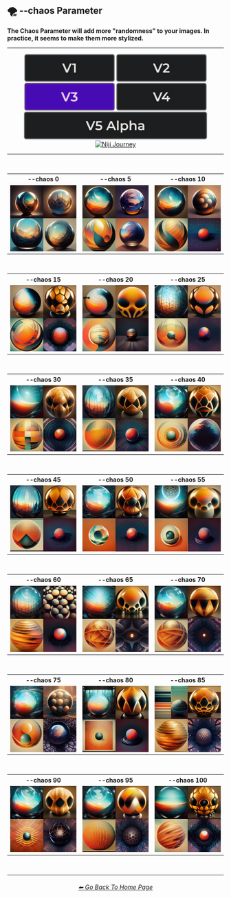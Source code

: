 <h2>🌪 --chaos Parameter</h2>
<b>The Chaos Parameter will add more "randomness" to your images. In practice, it seems to make them more stylized.</b>
<br>

<hr><!--------------->

<div align="center">

[<img src="/Images/Repo_Parts/Buttons/Version_Buttons/button_version_V1_inactive.webp?raw=true" alt="MidJourney V1" height="64" />](/Pages/MJ_V1/Comparison_Pages/Parameters/Chaos_Comparison.md)
[<img src="/Images/Repo_Parts/Buttons/Version_Buttons/button_version_V2_inactive.webp?raw=true" alt="MidJourney V2" height="64" />](/Pages/MJ_V2/Comparison_Pages/Parameters/Chaos_Comparison.md)
[<img src="/Images/Repo_Parts/Buttons/Version_Buttons/button_version_V3_active.webp?raw=true" alt="MidJourney V3" height="64" />]()
[<img src="/Images/Repo_Parts/Buttons/Version_Buttons/button_version_V4_inactive.webp?raw=true" alt="MidJourney V4" height="64" />](/Pages/MJ_V4/Comparison_Pages/Parameters/Chaos_Comparison/Chaos_Comparison.md)
<br>
[<img src="/Images/Repo_Parts/Buttons/Version_Buttons/button_version_V5_Alpha_inactive_half.webp?raw=true" alt="MidJourney V5" height="64" />](/Pages/MJ_V5/Comparison_Pages/Parameters/Chaos_Comparison.md)
[<img src="/Images/Repo_Parts/Buttons/Version_Buttons/button_version_niji_inactive_half.webp?raw=true" alt="Niji Journey" height="64" />](/Pages/Niji_Journey/Niji_V4/Comparison_Pages/Parameters/Chaos_Comparison.md)

</div>

<hr>
<br>

<div align="center">

<table>
    <tr align=center valign=middle>
        <th>--chaos 0</th>
        <th>--chaos 5</th>
        <th>--chaos 10</th>
    </tr>
    <tr align=center valign=middle>
        <td>
            <img src="/Images/MJ_V3/Comparison_Page_Images/Chaos_Comparison/sphere_chaos_0.webp?raw=true" width="256" />
        </td>
        <td>
            <img src="/Images/MJ_V3/Comparison_Page_Images/Chaos_Comparison/sphere_chaos_5.webp?raw=true" width="256" />
        </td>
        <td>
            <img src="/Images/MJ_V3/Comparison_Page_Images/Chaos_Comparison/sphere_chaos_10.webp?raw=true" width="256" />
        </td>
    </tr>
</table>

<br>

<table>
    <tr align=center valign=middle>
        <th>--chaos 15</th>
        <th>--chaos 20</th>
        <th>--chaos 25</th>
    </tr>
    <tr align=center valign=middle>
        <td>
            <img src="/Images/MJ_V3/Comparison_Page_Images/Chaos_Comparison/sphere_chaos_15.webp?raw=true" width="256" />
        </td>
        <td>
            <img src="/Images/MJ_V3/Comparison_Page_Images/Chaos_Comparison/sphere_chaos_20.webp?raw=true" width="256" />
        </td>
        <td>
            <img src="/Images/MJ_V3/Comparison_Page_Images/Chaos_Comparison/sphere_chaos_25.webp?raw=true" width="256" />
        </td>
    </tr>
</table>

<br>

<table>
    <tr align=center valign=middle>
        <th>--chaos 30</th>
        <th>--chaos 35</th>
        <th>--chaos 40</th>
    </tr>
    <tr align=center valign=middle>
        <td>
            <img src="/Images/MJ_V3/Comparison_Page_Images/Chaos_Comparison/sphere_chaos_30.webp?raw=true" width="256" />
        </td>
        <td>
            <img src="/Images/MJ_V3/Comparison_Page_Images/Chaos_Comparison/sphere_chaos_35.webp?raw=true" width="256" />
        </td>
        <td>
            <img src="/Images/MJ_V3/Comparison_Page_Images/Chaos_Comparison/sphere_chaos_40.webp?raw=true" width="256" />
        </td>
    </tr>
</table>

<br>

<table>
    <tr align=center valign=middle>
        <th>--chaos 45</th>
        <th>--chaos 50</th>
        <th>--chaos 55</th>
    </tr>
    <tr align=center valign=middle>
        <td>
            <img src="/Images/MJ_V3/Comparison_Page_Images/Chaos_Comparison/sphere_chaos_45.webp?raw=true" width="256" />
        </td>
        <td>
            <img src="/Images/MJ_V3/Comparison_Page_Images/Chaos_Comparison/sphere_chaos_50.webp?raw=true" width="256" />
        </td>
        <td>
            <img src="/Images/MJ_V3/Comparison_Page_Images/Chaos_Comparison/sphere_chaos_55.webp?raw=true" width="256" />
        </td>
    </tr>
</table>

<br>

<table>
    <tr align=center valign=middle>
        <th>--chaos 60</th>
        <th>--chaos 65</th>
        <th>--chaos 70</th>
    </tr>
    <tr align=center valign=middle>
        <td>
            <img src="/Images/MJ_V3/Comparison_Page_Images/Chaos_Comparison/sphere_chaos_60.webp?raw=true" width="256" />
        </td>
        <td>
            <img src="/Images/MJ_V3/Comparison_Page_Images/Chaos_Comparison/sphere_chaos_65.webp?raw=true" width="256" />
        </td>
        <td>
            <img src="/Images/MJ_V3/Comparison_Page_Images/Chaos_Comparison/sphere_chaos_70.webp?raw=true" width="256" />
        </td>
    </tr>
</table>

<br>

<table>
    <tr align=center valign=middle>
        <th>--chaos 75</th>
        <th>--chaos 80</th>
        <th>--chaos 85</th>
    </tr>
    <tr align=center valign=middle>
        <td>
            <img src="/Images/MJ_V3/Comparison_Page_Images/Chaos_Comparison/sphere_chaos_75.webp?raw=true" width="256" />
        </td>
        <td>
            <img src="/Images/MJ_V3/Comparison_Page_Images/Chaos_Comparison/sphere_chaos_80.webp?raw=true" width="256" />
        </td>
        <td>
            <img src="/Images/MJ_V3/Comparison_Page_Images/Chaos_Comparison/sphere_chaos_85.webp?raw=true" width="256" />
        </td>
    </tr>
</table>

<br>

<table>
    <tr align=center valign=middle>
        <th>--chaos 90</th>
        <th>--chaos 95</th>
        <th>--chaos 100</th>
    </tr>
    <tr align=center valign=middle>
        <td>
            <img src="/Images/MJ_V3/Comparison_Page_Images/Chaos_Comparison/sphere_chaos_90.webp?raw=true" width="256" />
        </td>
        <td>
            <img src="/Images/MJ_V3/Comparison_Page_Images/Chaos_Comparison/sphere_chaos_95.webp?raw=true" width="256" />
        </td>
        <td>
            <img src="/Images/MJ_V3/Comparison_Page_Images/Chaos_Comparison/sphere_chaos_100.webp?raw=true" width="256" />
        </td>
    </tr>
</table>

</div>

<br>

<hr><!--------------->
<div align="center">
<h6><a href="/README.md">⬅ Go Back To Home Page</a></h6>
</div>
